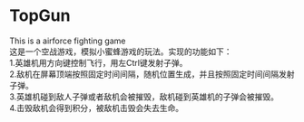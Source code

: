 # TopGun
This is a airforce fighting game<br>
这是一个空战游戏，模拟小蜜蜂游戏的玩法。实现的功能如下：<br>
1.英雄机用方向键控制飞行，用左Ctrl键发射子弹。<br>
2.敌机在屏幕顶端按照固定时间间隔，随机位置生成，并且按照固定时间间隔发射子弹。<br>
3.英雄机碰到敌人子弹或者敌机会被摧毁，敌机碰到英雄机的子弹会被摧毁。<br>
4.击毁敌机会得到积分，被敌机击毁会失去生命。<br>
